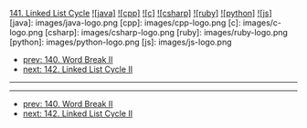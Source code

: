 [141. Linked List Cycle](https://leetcode.com/problems/linked-list-cycle/)
[![java]](https://github.com/leetcode-study-group/leetcode-java-solutions/blob/master/141-linked-list-cycle.md)
[![cpp]](https://github.com/leetcode-study-group/leetcode-cpp-solutions/blob/master/141-linked-list-cycle.md)
[![c]](https://github.com/leetcode-study-group/leetcode-c-solutions/blob/master/141-linked-list-cycle.md)
[![csharp]](https://github.com/leetcode-study-group/leetcode-csharp-solutions/blob/master/141-linked-list-cycle.md)
[![ruby]](https://github.com/leetcode-study-group/leetcode-ruby-solutions/blob/master/141-linked-list-cycle.md)
[![python]](https://github.com/leetcode-study-group/leetcode-python-solutions/blob/master/141-linked-list-cycle.md)
[![js]](https://github.com/leetcode-study-group/leetcode-js-solutions/blob/master/141-linked-list-cycle.md)
[java]: images/java-logo.png
[cpp]: images/cpp-logo.png
[c]: images/c-logo.png
[csharp]: images/csharp-logo.png
[ruby]: images/ruby-logo.png
[python]: images/python-logo.png
[js]: images/js-logo.png

- [prev: 140. Word Break II](140-word-break-ii.md)
- [next: 142. Linked List Cycle II](142-linked-list-cycle-ii.md)

---


---

- [prev: 140. Word Break II](140-word-break-ii.md)
- [next: 142. Linked List Cycle II](142-linked-list-cycle-ii.md)
